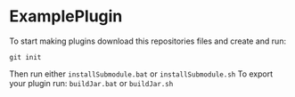 # ExamplePlugin
To start making plugins download this repositories files and create and run:
```
git init
```
Then run either `installSubmodule.bat` or `installSubmodule.sh`
To export your plugin run: `buildJar.bat` or `buildJar.sh`
